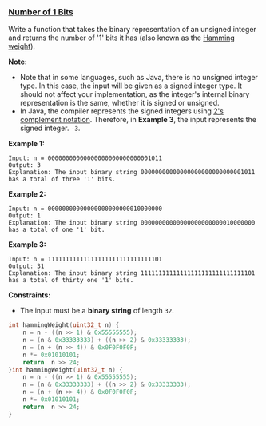 ### [Number of 1 Bits](https://leetcode.com/problems/number-of-1-bits/)

Write a function that takes the binary representation of an unsigned integer and returns the number of '1' bits it has (also known as the [Hamming weight](http://en.wikipedia.org/wiki/Hamming_weight)).

**Note:**

- Note that in some languages, such as Java, there is no unsigned integer type. In this case, the input will be given as a signed integer type. It should not affect your implementation, as the integer's internal binary representation is the same, whether it is signed or unsigned.
- In Java, the compiler represents the signed integers using [2's complement notation](https://en.wikipedia.org/wiki/Two's_complement). Therefore, in **Example 3**, the input represents the signed integer. `-3`.

 

**Example 1:**

```
Input: n = 00000000000000000000000000001011
Output: 3
Explanation: The input binary string 00000000000000000000000000001011 has a total of three '1' bits.
```

**Example 2:**

```
Input: n = 00000000000000000000000010000000
Output: 1
Explanation: The input binary string 00000000000000000000000010000000 has a total of one '1' bit.
```

**Example 3:**

```
Input: n = 11111111111111111111111111111101
Output: 31
Explanation: The input binary string 11111111111111111111111111111101 has a total of thirty one '1' bits.
```

 

**Constraints:**

- The input must be a **binary string** of length `32`.

```C
int hammingWeight(uint32_t n) {
    n = n - ((n >> 1) & 0x55555555);        
    n = (n & 0x33333333) + ((n >> 2) & 0x33333333);  
    n = (n + (n >> 4)) & 0x0F0F0F0F;        
    n *= 0x01010101;                        
    return  n >> 24; 
}int hammingWeight(uint32_t n) {
    n = n - ((n >> 1) & 0x55555555);        
    n = (n & 0x33333333) + ((n >> 2) & 0x33333333);  
    n = (n + (n >> 4)) & 0x0F0F0F0F;        
    n *= 0x01010101;                        
    return  n >> 24; 
}
```

